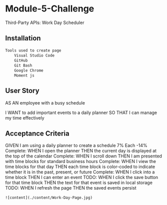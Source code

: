 # Module-5-Challenge

Third-Party APIs: Work Day Scheduler

## Installation

    Tools used to create page
        Visual Studio Code
        GitHub
        Git Bash
        Google Chrome
        Moment js

## User Story

AS AN employee with a busy schedule

I WANT to add important events to a daily planner
SO THAT I can manage my time effectively

## Acceptance Criteria 
GIVEN I am using a daily planner to create a schedule
    7% Each -14%
    Complete: 
    WHEN I open the planner
    THEN the current day is displayed at the top of the calendar
    Complete:
    WHEN I scroll down
    THEN I am presented with time blocks for standard business hours
    Complete:
    WHEN I view the time blocks for that day
    THEN each time block is color-coded to indicate whether it is in the past, present, or future
    Complete:
    WHEN I click into a time block
    THEN I can enter an event
    TODO:
    WHEN I click the save button for that time block
    THEN the text for that event is saved in local storage
    TODO:
    WHEN I refresh the page
    THEN the saved events persist

    ![content](./content/Work-Day-Page.jpg)